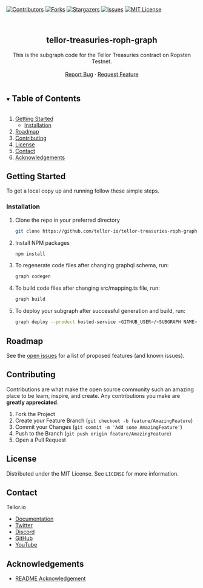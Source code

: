 <!--
*** Thanks for checking out the Best-README-Template. If you have a suggestion
*** that would make this better, please fork the repo and create a pull request
*** or simply open an issue with the tag "enhancement".
*** Thanks again! Now go create something AMAZING! :D
***
***
***
*** To avoid retyping too much info. Do a search and replace for the following:
*** github_username, repo_name, twitter_handle, email, project_title, project_description
-->



<!-- PROJECT SHIELDS -->
<!--
*** I'm using markdown "reference style" links for readability.
*** Reference links are enclosed in brackets [ ] instead of parentheses ( ).
*** See the bottom of this document for the declaration of the reference variables
*** for contributors-url, forks-url, etc. This is an optional, concise syntax you may use.
*** https://www.markdownguide.org/basic-syntax/#reference-style-links
-->
[![Contributors][contributors-shield]][contributors-url]
[![Forks][forks-shield]][forks-url]
[![Stargazers][stars-shield]][stars-url]
[![Issues][issues-shield]][issues-url]
[![MIT License][license-shield]][license-url]


<!-- PROJECT LOGO -->
<br />
<p align="center">
  <h2 align="center">tellor-treasuries-roph-graph</h2>

  <p align="center">
    This is the subgraph code for the Tellor Treasuries contract on Ropsten Testnet.
    <br />
    <br />
    <a href="https://github.com/tellor-io/tellor-treasuries-roph-graph/issues">Report Bug</a>
    ·
    <a href="https://github.com/tellor-io/tellor-treasuries-roph-graph/issues">Request Feature</a>
  </p>
</p>



<!-- TABLE OF CONTENTS -->
<details open="open">
  <summary><h2 style="display: inline-block">Table of Contents</h2></summary>
  <ol>
    <li>
      <a href="#getting-started">Getting Started</a>
      <ul>
        <li><a href="#installation">Installation</a></li>
      </ul>
    </li>
    <li><a href="#roadmap">Roadmap</a></li>
    <li><a href="#contributing">Contributing</a></li>
    <li><a href="#license">License</a></li>
    <li><a href="#contact">Contact</a></li>
    <li><a href="#acknowledgements">Acknowledgements</a></li>
  </ol>
</details>



<!-- GETTING STARTED -->
## Getting Started

To get a local copy up and running follow these simple steps.

### Installation

1. Clone the repo in your preferred directory
   ```sh
   git clone https://github.com/tellor-io/tellor-treasuries-roph-graph.git
   ```
2. Install NPM packages
   ```sh
   npm install
   ```
3. To regenerate code files after changing graphql schema, run:
   ```sh
   graph codegen
   ```
4. To build code files after changing src/mapping.ts file, run:
   ```sh
   graph build
   ```
5. To deploy your subgraph after successful generation and build, run:
   ```sh
   graph deploy --product hosted-service <GITHUB_USER>/<SUBGRAPH NAME>
   ```


<!-- ROADMAP -->
## Roadmap

See the [open issues](https://github.com/tellor-io/tellor-treasuries-roph-graph/issues) for a list of proposed features (and known issues).

<!-- CONTRIBUTING -->
## Contributing

Contributions are what make the open source community such an amazing place to be learn, inspire, and create. Any contributions you make are **greatly appreciated**.

1. Fork the Project
2. Create your Feature Branch (`git checkout -b feature/AmazingFeature`)
3. Commit your Changes (`git commit -m 'Add some AmazingFeature'`)
4. Push to the Branch (`git push origin feature/AmazingFeature`)
5. Open a Pull Request

<!-- LICENSE -->
## License

Distributed under the MIT License. See `LICENSE` for more information.

<!-- CONTACT -->
## Contact

Tellor.io 
- [Documentation](https://docs.tellor.io/tellor/)
- [Twitter](https://twitter.com/WeAreTellor)
- [Discord](https://discord.gg/NP7fmzr5)
- [GitHub](https://github.com/tellor-io)
- [YouTube](https://www.youtube.com/tellor)

<!-- ACKNOWLEDGEMENTS -->

## Acknowledgements

* [README Acknowledgement](https://github.com/othneildrew/Best-README-Template)

<!-- MARKDOWN LINKS & IMAGES -->
<!-- https://www.markdownguide.org/basic-syntax/#reference-style-links -->
[contributors-shield]: https://img.shields.io/github/contributors/tellor-io/tellor-treasuries-roph-graph.svg?style=for-the-badge
[contributors-url]: https://github.com/tellor-io/tellor-treasuries-roph-graph/graphs/contributors
[forks-shield]: https://img.shields.io/github/forks/tellor-io/tellor-treasuries-roph-graph.svg?style=for-the-badge
[forks-url]: https://github.com/tellor-io/tellor-treasuries-roph-graph/network/members
[stars-shield]: https://img.shields.io/github/stars/tellor-io/tellor-treasuries-roph-graph.svg?style=for-the-badge
[stars-url]: https://github.com/tellor-io/tellor-treasuries-roph-graph/stargazers
[issues-shield]: https://img.shields.io/github/issues/tellor-io/tellor-treasuries-roph-graph.svg?style=for-the-badge
[issues-url]: https://github.com/tellor-io/tellor-treasuries-roph-graph/issues
[license-shield]: https://img.shields.io/github/license/tellor-io/tellor-treasuries-roph-graph.svg?style=for-the-badge
[license-url]: https://github.com/tellor-io/tellor-treasuries-roph-graph/blob/main/LICENSE.txt
